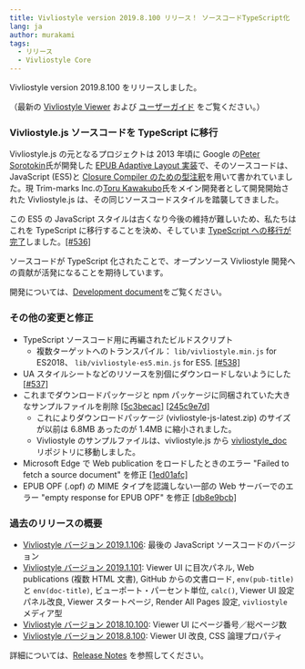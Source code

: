 ```yaml
---
title: Vivliostyle version 2019.8.100 リリース！ ソースコードTypeScript化
lang: ja
author: murakami
tags:
  - リリース
  - Vivliostyle Core
---
```


Vivliostyle version 2019.8.100 をリリースしました。

（最新の [Vivliostyle Viewer](https://vivliostyle.org/viewer/) および [ユーザーガイド](https://vivliostyle.org/ja/docs/) をご覧ください。）

### Vivliostyle.js ソースコードを TypeScript に移行

Vivliostyle.js の元となるプロジェクトは 2013 年頃に Google の[Peter Sorotokin](https://twitter.com/sorotokin)氏が開発した [EPUB Adaptive Layout 実装](https://github.com/sorotokin/adaptive-layout)で、そのソースコードは、JavaScript (ES5)と [Closure Compiler のための型注釈](https://github.com/google/closure-compiler/wiki/Annotating-JavaScript-for-the-Closure-Compiler)を用いて書かれていました。現 Trim-marks Inc.の[Toru Kawakubo](https://twitter.com/kwkbtr_t)氏をメイン開発者として開発開始された Vivliostyle.js は、その同じソースコードスタイルを踏襲してきました。

この ES5 の JavaScript スタイルは古くなり今後の維持が難しいため、私たちはこれを TypeScript に移行することを決め、そしていま [TypeScript への移行が完了](https://github.com/vivliostyle/vivliostyle.js/tree/master/src/ts)しました。[[#536]](https://github.com/vivliostyle/vivliostyle.js/pull/536)

ソースコードが TypeScript 化されたことで、オープンソース Vivliostyle 開発への貢献が活発になることを期待しています。

開発については、[Development document](https://github.com/vivliostyle/vivliostyle.js/wiki/Development)をご覧ください。

### その他の変更と修正

- TypeScript ソースコード用に再編されたビルドスクリプト
  - 複数ターゲットへのトランスパイル： `lib/vivliostyle.min.js` for ES2018、 `lib/vivliostyle-es5.min.js` for ES5. [[#538]](https://github.com/vivliostyle/vivliostyle.js/pull/538)
- UA スタイルシートなどのリソースを別個にダウンロードしないようにした [[#537]](https://github.com/vivliostyle/vivliostyle.js/pull/537)
- これまでダウンロードパッケージと npm パッケージに同梱されていた大きなサンプルファイルを削除 [[5c3becac]](https://github.com/vivliostyle/vivliostyle.js/commit/5c3becac) [[245c9e7d]](https://github.com/vivliostyle/vivliostyle.js/commit/245c9e7d)
  - これによりダウンロードパッケージ (vivliostyle-js-latest.zip) のサイズが以前は 6.8MB あったのが 1.4MB に縮小されました。
  - Vivliostyle のサンプルファイルは、vivliostyle.js から [vivliostyle_doc](https://github.com/vivliostyle/vivliostyle_doc) リポジトリに移動しました。
- Microsoft Edge で Web publication をロードしたときのエラー "Failed to fetch a source document" を修正 [[1ed01afc]](https://github.com/vivliostyle/vivliostyle.js/commit/1ed01afc)
- EPUB OPF (.opf) の MIME タイプを認識しない一部の Web サーバーでのエラー "empty response for EPUB OPF" を修正 [[db8e9bcb]](https://github.com/vivliostyle/vivliostyle.js/commit/db8e9bcb)

### 過去のリリースの概要

- [Vivliostyle バージョン 2019.1.106](https://vivliostyle.org/ja/blog/2019/06/14/vivliostyle-2019.1.106-released/): 最後の JavaScript ソースコードのバージョン
- [Vivliostyle バージョン 2019.1.101](https://vivliostyle.org/ja/blog/2019/02/27/vivliostyle-2019.1.101-released/): Viewer UI に目次パネル, Web publications (複数 HTML 文書), GitHub からの文書ロード, `env(pub-title)` と `env(doc-title)`, ビューポート・パーセント単位, `calc()`, Viewer UI 設定パネル改良, Viewer スタートページ, Render All Pages 設定, `vivliostyle` メディア型
- [Vivliostyle バージョン 2018.10.100](https://vivliostyle.org/ja/blog/2018/10/31/vivliostyle-2018.10.100-released/): Viewer UI にページ番号／総ページ数
- [Vivliostyle バージョン 2018.8.100](https://vivliostyle.org/ja/blog/2018/09/10/vivliostyle-2018.8.100-released/): Viewer UI 改良, CSS 論理プロパティ

詳細については、[Release Notes](https://github.com/vivliostyle/vivliostyle.js/releases) を参照してください。
